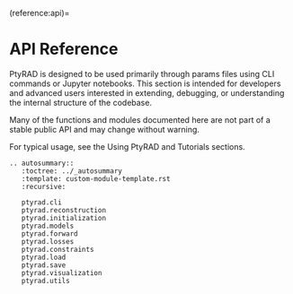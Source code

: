 (reference:api)=

# API Reference

PtyRAD is designed to be used primarily through params files using CLI commands or Jupyter notebooks. This section is intended for developers and advanced users interested in extending, debugging, or understanding the internal structure of the codebase.

Many of the functions and modules documented here are not part of a stable public API and may change without warning.

For typical usage, see the Using PtyRAD and Tutorials sections.

```{eval-rst}
.. autosummary::
   :toctree: ../_autosummary
   :template: custom-module-template.rst
   :recursive:

   ptyrad.cli
   ptyrad.reconstruction
   ptyrad.initialization
   ptyrad.models
   ptyrad.forward
   ptyrad.losses
   ptyrad.constraints
   ptyrad.load
   ptyrad.save
   ptyrad.visualization
   ptyrad.utils
```